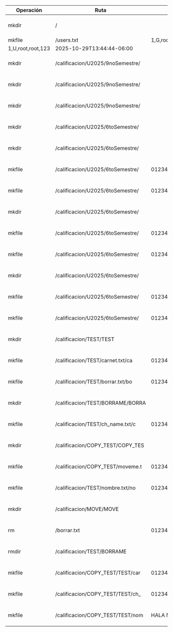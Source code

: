 | Operación |    Ruta    |    Contenido    |    Fecha   |
|-----------|------------|-----------------|------------|
 | mkdir | / |  | 2025-10-29T13:44:44-06:00 | 
 | mkfile | /users.txt | 1,G,root
1,U,root,root,123 | 2025-10-29T13:44:44-06:00 | 
 | mkdir | /calificacion/U2025/9noSemestre/ |  | 2025-10-29T13:44:44-06:00 | 
 | mkdir | /calificacion/U2025/9noSemestre/ |  | 2025-10-29T13:44:44-06:00 | 
 | mkdir | /calificacion/U2025/9noSemestre/ |  | 2025-10-29T13:44:44-06:00 | 
 | mkdir | /calificacion/U2025/6toSemestre/ |  | 2025-10-29T13:44:44-06:00 | 
 | mkdir | /calificacion/U2025/6toSemestre/ |  | 2025-10-29T13:44:44-06:00 | 
 | mkfile | /calificacion/U2025/6toSemestre/ | 01234 | 2025-10-29T13:44:44-06:00 | 
 | mkfile | /calificacion/U2025/6toSemestre/ | 01234 | 2025-10-29T13:44:44-06:00 | 
 | mkdir | /calificacion/U2025/6toSemestre/ |  | 2025-10-29T13:44:44-06:00 | 
 | mkfile | /calificacion/U2025/6toSemestre/ | 0123456789 | 2025-10-29T13:44:44-06:00 | 
 | mkfile | /calificacion/U2025/6toSemestre/ | 0123456789 | 2025-10-29T13:44:44-06:00 | 
 | mkdir | /calificacion/U2025/6toSemestre/ |  | 2025-10-29T13:44:44-06:00 | 
 | mkfile | /calificacion/U2025/6toSemestre/ | 012345678901234567890123456789 | 2025-10-29T13:44:44-06:00 | 
 | mkfile | /calificacion/U2025/6toSemestre/ | 012345678901234567890123456789 | 2025-10-29T13:44:44-06:00 | 
 | mkdir | /calificacion/TEST/TEST |  | 2025-10-29T13:44:44-06:00 | 
 | mkfile | /calificacion/TEST/carnet.txt/ca | 0123456789012345678901234567890123456789012345678901234567890123 | 2025-10-29T13:44:44-06:00 | 
 | mkfile | /calificacion/TEST/borrar.txt/bo | 0123456789012345678901234567890123456789012345678901234567890123 | 2025-10-29T13:44:44-06:00 | 
 | mkdir | /calificacion/TEST/BORRAME/BORRA |  | 2025-10-29T13:44:44-06:00 | 
 | mkfile | /calificacion/TEST/ch_name.txt/c | 0123456789012345678901234567890123456789012345678901234567890123 | 2025-10-29T13:44:44-06:00 | 
 | mkdir | /calificacion/COPY_TEST/COPY_TES |  | 2025-10-29T13:44:44-06:00 | 
 | mkfile | /calificacion/COPY_TEST/moveme.t | 0123456789012345678901234567890123456789012345678901234567890123 | 2025-10-29T13:44:44-06:00 | 
 | mkfile | /calificacion/TEST/nombre.txt/no | 0123456789012345678901234567890123456789012345678901234567890123 | 2025-10-29T13:44:44-06:00 | 
 | mkdir | /calificacion/MOVE/MOVE |  | 2025-10-29T13:44:44-06:00 | 
 | rm | /borrar.txt | 0123456789012345678901234567890123456789012345678901234567890123 | 2025-10-29T13:44:44-06:00 | 
 | rmdir | /calificacion/TEST/BORRAME |  | 2025-10-29T13:44:44-06:00 | 
 | mkfile | /calificacion/COPY_TEST/TEST/car | 0123456789012345678901234567890123456789012345678901234567890123 | 2025-10-29T13:44:44-06:00 | 
 | mkfile | /calificacion/COPY_TEST/TEST/ch_ | 0123456789012345678901234567890123456789012345678901234567890123 | 2025-10-29T13:44:44-06:00 | 
 | mkfile | /calificacion/COPY_TEST/TEST/nom | HALA MADRID! | 2025-10-29T13:44:44-06:00 | 

